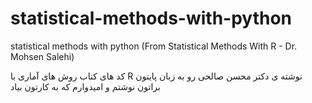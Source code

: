 # statistical-methods-with-python
statistical methods with python (From Statistical Methods With R - Dr. Mohsen Salehi)


کد های کتاب روش های آماری با R نوشته ی دکتر محسن صالحی رو به زبان پایتون براتون نوشتم و امیدوارم که به کارتون بیاد
